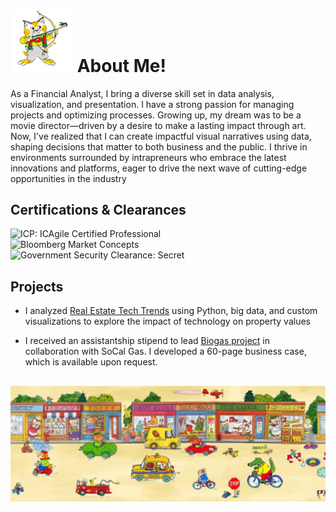 <h1><img src="https://github.com/Va11es/project/blob/main/Huckle2nobg.png" width="100"/> About Me!</h1>

As a Financial Analyst, I bring a diverse skill set in data analysis, visualization, and presentation. I have a strong passion for managing projects and optimizing processes. Growing up, my dream was to be a movie director—driven by a desire to make a lasting impact through art. Now, I've realized that I can create impactful visual narratives using data, shaping decisions that matter to both business and the public. I thrive in environments surrounded by intrapreneurs who embrace the latest innovations and platforms, eager to drive the next wave of cutting-edge opportunities in the industry

## Certifications & Clearances

![ICP: ICAgile Certified Professional](https://img.shields.io/badge/ICAgile-Certified%20Professional-brightgreen)  
![Bloomberg Market Concepts](https://img.shields.io/badge/Bloomberg-Market%20Concepts-blue)  
![Government Security Clearance: Secret](https://img.shields.io/badge/Government-Security%20Clearance-red)


## Projects
- I analyzed [Real Estate Tech Trends](https://github.com/Va11es/TechInRealEstate/tree/main) using Python, big data, and custom visualizations to explore the impact of technology on property values

- I received an assistantship stipend to lead [Biogas project](https://github.com/Va11es/SoCalGas_Biogas_Project) in collaboration with SoCal Gas. I developed a 60-page business case, which is available upon request. 

## 
[![MasterHead](https://github.com/Va11es/project/blob/main/busytownnn.png)](https://github.com/Va11es)

<!--

[![GitHub Streak](https://github-readme-streak-stats.herokuapp.com?user=Va11es&theme=dark)](https://git.io/streak-stats)
